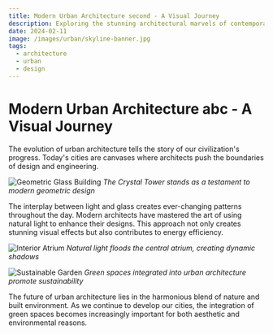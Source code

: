 ```yaml
---
title: Modern Urban Architecture second - A Visual Journey
description: Exploring the stunning architectural marvels of contemporary cities
date: 2024-02-11
image: /images/urban/skyline-banner.jpg
tags:
  - architecture
  - urban
  - design
---
```


# Modern Urban Architecture abc - A Visual Journey

The evolution of urban architecture tells the story of our civilization's progress. Today's cities are canvases where architects push the boundaries of design and engineering.

![Geometric Glass Building](/images/posts/1.jpg)
*The Crystal Tower stands as a testament to modern geometric design*

The interplay between light and glass creates ever-changing patterns throughout the day. Modern architects have mastered the art of using natural light to enhance their designs. This approach not only creates stunning visual effects but also contributes to energy efficiency.

![Interior Atrium](/images/posts/2.jpg)
*Natural light floods the central atrium, creating dynamic shadows*

![Sustainable Garden](/images/posts/1.jpg)
*Green spaces integrated into urban architecture promote sustainability*

The future of urban architecture lies in the harmonious blend of nature and built environment. As we continue to develop our cities, the integration of green spaces becomes increasingly important for both aesthetic and environmental reasons.
